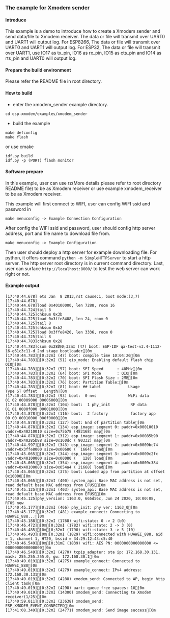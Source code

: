 ### The example for Xmodem sender

#### Introduce

This example is a demo to introduce how to create a Xmodem sender and send data/file to Xmodem receiver.
The data or file will transmit over UART0 and  UART1 will output log.
For ESP8266, The data or file will transmit over UART0 and UART1 will output log.
For ESP32, The data or file will transmit over UART1, use IO17 as tx_pin, IO16 as rx_pin, IO15 as cts_pin and IO14 as rts_pin and UART0 will output log.

#### Prepare the build environment

Please refer the README file in root directory.

#### How to build

* enter the xmodem_sender example directory.
```
cd esp-xmodem/examples/xmodem_sender
```

* build the example
```
make defconfig
make flash
```
or use cmake
```
idf.py build
idf.py -p (PORT) flash monitor
```
#### Software prepare
In this example, user can use rz(More details please refer to root directory README file) to be as Xmodem receiver or use example xmodem_receiver to be as Xmodem receiver.

This example will first connect to WIFI, user can config WIFI ssid and password in
```
make menuconfig -> Example Connection Configuration
```

After config the WIFI ssid and password, user should config http server address, port and file name to download file from.
```
make menuconfig -> Example Configuration
```

Then user should deploy a http server for example downloading file. For python, it offers command `python -m SimpleHTTPServer` to start a http server. The http server root directory is in current command directory.
Last, user can surface `http://localhost:8000/` to test the web server can work right or not.

#### Example output
```
[17:40:44.678] ets Jan  8 2013,rst cause:1, boot mode:(3,7)
[17:40:44.678]
[17:40:44.678]load 0x40100000, len 7288, room 16 
[17:40:44.724]tail 8
[17:40:44.725]chksum 0x3b
[17:40:44.725]load 0x3ffe8408, len 24, room 0 
[17:40:44.725]tail 8
[17:40:44.725]chksum 0xb2
[17:40:44.725]load 0x3ffe8420, len 3336, room 0 
[17:40:44.725]tail 8
[17:40:44.783]chksum 0x28
[17:40:44.783]csum 0x28踇0;32mI (47) boot: ESP-IDF qa-test-v3.4-1112-16-g61c3c11-d 2nd stage bootloader[0m
[17:40:44.783][0;32mI (47) boot: compile time 10:04:26[0m
[17:40:44.783][0;32mI (51) qio_mode: Enabling default flash chip QIO[0m
[17:40:44.783][0;32mI (57) boot: SPI Speed      : 40MHz[0m
[17:40:44.783][0;32mI (64) boot: SPI Mode       : QIO[0m
[17:40:44.783][0;32mI (70) boot: SPI Flash Size : 2MB[0m
[17:40:44.783][0;32mI (76) boot: Partition Table:[0m
[17:40:44.783][0;32mI (81) boot: ## Label            Usage          Type ST Offset   Length[0m
[17:40:44.783][0;32mI (93) boot:  0 nvs              WiFi data        01 02 00009000 00006000[0m
[17:40:44.878][0;32mI (104) boot:  1 phy_init         RF data          01 01 0000f000 00001000[0m
[17:40:44.878][0;32mI (116) boot:  2 factory          factory app      00 00 00010000 000f0000[0m
[17:40:44.878][0;32mI (127) boot: End of partition table[0m
[17:40:44.878][0;32mI (134) esp_image: segment 0: paddr=0x00010010 vaddr=0x40210010 size=0x75b78 (482168) map[0m
[17:40:44.878][0;32mI (312) esp_image: segment 1: paddr=0x00085b90 vaddr=0x40285b88 size=0x160dc ( 90332) map[0m
[17:40:44.997][0;32mI (343) esp_image: segment 2: paddr=0x0009bc74 vaddr=0x3ffe8000 size=0x00680 (  1664) load[0m
[17:40:45.065][0;32mI (344) esp_image: segment 3: paddr=0x0009c2fc vaddr=0x40100000 size=0x00080 (   128) load[0m
[17:40:45.065][0;32mI (354) esp_image: segment 4: paddr=0x0009c384 vaddr=0x40100080 size=0x054a4 ( 21668) load[0m
[17:40:45.065][0;32mI (375) boot: Loaded app from partition at offset 0x10000[0m
[17:40:45.065][0;32mI (400) system_api: Base MAC address is not set, read default base MAC address from EFUSE[0m
[17:40:45.125][0;32mI (403) system_api: Base MAC address is not set, read default base MAC address from EFUSE[0m
[17:40:45.125]phy_version: 1163.0, 665d56c, Jun 24 2020, 10:00:08, RTOS new
[17:40:45.177][0;32mI (466) phy_init: phy ver: 1163_0[0m
[17:40:45.177][0;32mI (481) example_connect: Connecting to HUAWEI_888...[0m
[17:40:45.188][0;32mI (1768) wifi:state: 0 -> 2 (b0)
[17:40:46.472][0m[0;32mI (1782) wifi:state: 2 -> 3 (0)
[17:40:46.485][0m[0;32mI (1790) wifi:state: 3 -> 5 (10)
[17:40:46.493][0m[0;32mI (1829) wifi:connected with HUAWEI_888, aid = 1, channel 1, HT20, bssid = 34:29:12:43:c5:40
[17:40:46.549][0m[0;31mE (1839) wifi: AES PN: 0000000000000000 <= 0000000000000000[0m
[17:40:46.549][0;32mI (4270) tcpip_adapter: sta ip: 172.168.30.131, mask: 255.255.255.0, gw: 172.168.30.1[0m
[17:40:49.019][0;32mI (4275) example_connect: Connected to HUAWEI_888[0m
[17:40:49.019][0;32mI (4279) example_connect: IPv4 address: 172.168.30.131[0m
[17:40:49.019][0;32mI (4288) xmodem_send: Connected to AP, begin http client task[0m
[17:40:49.019][0;32mI (4298) uart: queue free spaces: 10[0m
[17:40:49.019][0;32mI (14300) xmodem_send: Connecting to Xmodem receiver(1/25)[0m
[17:40:59.011][0;32mI (23638) xmodem_send: ESP_XMODEM_EVENT_CONNECTED[0m
[17:41:08.349][0;32mI (24771) xmodem_send: Send image success[0m
```

